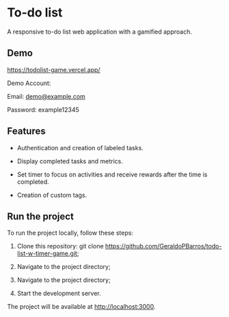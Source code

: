 # To-do list

A responsive to-do list web application with a gamified approach.

## Demo
https://todolist-game.vercel.app/

Demo Account:

Email: demo@example.com

Password: example12345

## Features

- Authentication and creation of labeled tasks.

- Display completed tasks and metrics.

- Set timer to focus on activities and receive rewards after the time is completed.

- Creation of custom tags.

## Run the project
To run the project locally, follow these steps:

1. Clone this repository: git clone https://github.com/GeraldoPBarros/todo-list-w-timer-game.git;

2. Navigate to the project directory;

3. Navigate to the project directory;

4. Start the development server.

The project will be available at [http://localhost:3000](http://localhost:3000).
